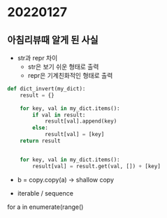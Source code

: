 # 20220127



##  아침리뷰때 알게 된 사실



* str과 repr 차이
  * str은 보기 쉬운 형태로 출력
  * repr은 기계친화적인 형태로 출력



```python
def dict_invert(my_dict):
    result = {}
    
    for key, val in my_dict.items():
        if val in result:
            result[val].append(key)
        else:
            result[val] = [key]
    return result


	for key, val in my_dict.items():
        result[val] = result.get(val, []) + [key]
```



* b = copy.copy(a) -> shallow copy

* iterable / sequence



for a in enumerate(range()

